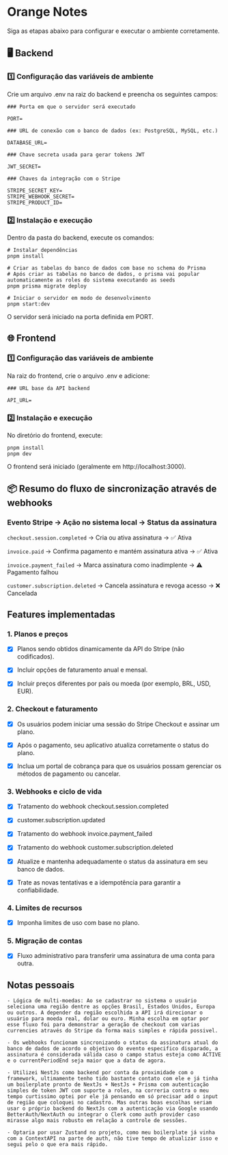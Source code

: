 # Orange Notes

Siga as etapas abaixo para configurar e executar o ambiente corretamente.

## 🖥️ Backend

### 1️⃣ Configuração das variáveis de ambiente

Crie um arquivo .env na raiz do backend e preencha os seguintes campos:

```
### Porta em que o servidor será executado

PORT=

### URL de conexão com o banco de dados (ex: PostgreSQL, MySQL, etc.)

DATABASE_URL=

### Chave secreta usada para gerar tokens JWT

JWT_SECRET=

### Chaves da integração com o Stripe

STRIPE_SECRET_KEY=
STRIPE_WEBHOOK_SECRET=
STRIPE_PRODUCT_ID=
```

### 2️⃣ Instalação e execução

Dentro da pasta do backend, execute os comandos:

```
# Instalar dependências
pnpm install

# Criar as tabelas do banco de dados com base no schema do Prisma
# Após criar as tabelas no banco de dados, o prisma vai popular automaticamente as roles do sistema executando as seeds
pnpm prisma migrate deploy

# Iniciar o servidor em modo de desenvolvimento
pnpm start:dev
```

O servidor será iniciado na porta definida em PORT.

## 🌐 Frontend

### 1️⃣ Configuração das variáveis de ambiente

Na raiz do frontend, crie o arquivo .env e adicione:

```
### URL base da API backend

API_URL=
```

### 2️⃣ Instalação e execução

No diretório do frontend, execute:

```
pnpm install
pnpm dev
```

O frontend será iniciado (geralmente em http://localhost:3000).

## 📦 Resumo do fluxo de sincronização através de webhooks

### Evento Stripe → Ação no sistema local → Status da assinatura

`checkout.session.completed` → Cria ou ativa assinatura → ✅ Ativa

`invoice.paid` → Confirma pagamento e mantém assinatura ativa → ✅ Ativa

`invoice.payment_failed` → Marca assinatura como inadimplente → ⚠️ Pagamento falhou

`customer.subscription.deleted` → Cancela assinatura e revoga acesso → ❌ Cancelada

## Features implementadas

### 1. Planos e preços

- [x] Planos sendo obtidos dinamicamente da API do Stripe (não codificados).

- [x] Incluir opções de faturamento anual e mensal.

- [x] Incluir preços diferentes por país ou moeda (por exemplo, BRL, USD, EUR).

### 2. Checkout e faturamento

- [x] Os usuários podem iniciar uma sessão do Stripe Checkout e assinar um plano.

- [x] Após o pagamento, seu aplicativo atualiza corretamente o status do plano.

- [x] Inclua um portal de cobrança para que os usuários possam gerenciar os métodos de pagamento ou cancelar.

### 3. Webhooks e ciclo de vida

- [x] Tratamento do webhook checkout.session.completed

- [x] customer.subscription.updated

- [x] Tratamento do webhook invoice.payment_failed

- [x] Tratamento do webhook customer.subscription.deleted

- [x] Atualize e mantenha adequadamente o status da assinatura em seu banco de dados.

- [x] Trate as novas tentativas e a idempotência para garantir a confiabilidade.

### 4. Limites de recursos

- [x] Imponha limites de uso com base no plano.

### 5. Migração de contas

- [x] Fluxo administrativo para transferir uma assinatura de uma conta para outra.

## Notas pessoais

```
- Lógica de multi-moedas: Ao se cadastrar no sistema o usuário seleciona uma região dentre as opções Brasil, Estados Unidos, Europa ou outros. A depender da região escolhida a API irá direcionar o usuário para moeda real, dolar ou euro. Minha escolha em optar por esse fluxo foi para demonstrar a geração de checkout com varias currencies através do Stripe da forma mais simples e rápida possivel.

- Os webhooks funcionam sincronizando o status da assinatura atual do banco de dados de acordo o objetivo do evento especifico disparado, a assinatura é considerada válida caso o campo status esteja como ACTIVE e o currentPeriodEnd seja maior que a data de agora.

- Utilizei NestJs como backend por conta da proximidade com o framework, ultimamente tenho tido bastante contato com ele e já tinha um boilerplate pronto de NextJs + NestJs + Prisma com autenticação simples de token JWT com suporte a roles, na correria contra o meu tempo curtissimo optei por ele já pensando em só precisar add o input de região que coloquei no cadastro. Mas outras boas escolhas seriam usar o próprio backend do NextJs com a autenticação via Google usando BetterAuth/NextAuth ou integrar o Clerk como auth provider caso mirasse algo mais robusto em relação a controle de sessões.

- Optaria por usar Zustand no projeto, como meu boilerplate já vinha com a ContextAPI na parte de auth, não tive tempo de atualizar isso e segui pelo o que era mais rápido.

```
